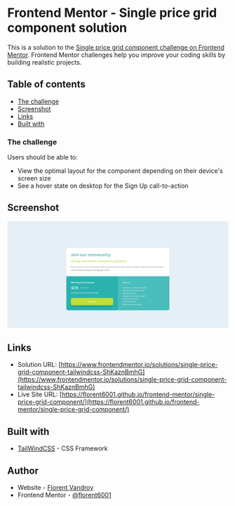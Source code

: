 # Frontend Mentor - Single price grid component solution

This is a solution to the [Single price grid component challenge on Frontend Mentor](https://www.frontendmentor.io/challenges/single-price-grid-component-5ce41129d0ff452fec5abbbc). Frontend Mentor challenges help you improve your coding skills by building realistic projects. 

## Table of contents

- [The challenge](#the-challenge)
- [Screenshot](#screenshot)
- [Links](#links)
- [Built with](#built-with)


### The challenge

Users should be able to:

- View the optimal layout for the component depending on their device's screen size
- See a hover state on desktop for the Sign Up call-to-action

## Screenshot

![](./screenshot.jpg)


## Links

- Solution URL: [https://www.frontendmentor.io/solutions/single-price-grid-component-tailwindcss-ShKaznBmhG](https://www.frontendmentor.io/solutions/single-price-grid-component-tailwindcss-ShKaznBmhG)
- Live Site URL: [https://florent6001.github.io/frontend-mentor/single-price-grid-component/](https://florent6001.github.io/frontend-mentor/single-price-grid-component/)

## Built with

- [TailWindCSS](https://tailwindcss.com/) - CSS Framework


## Author

- Website - [Florent Vandroy](https://www.florent-vandroy.fr)
- Frontend Mentor - [@florent6001](https://www.frontendmentor.io/profile/florent6001)